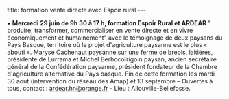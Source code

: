 title: formation vente directe avec Espoir rural
    ---

•	**Mercredi 29 juin de 9h 30 à 17 h,  formation Espoir Rural et ARDEAR** " produire, transformer, commercialiser en vente directe et en vivre économiquement et humainement" avec le témoignage de deux paysans du Pays Basque, territoire où le projet d'agriculture paysanne est le plus « abouti ». Maryse Cachenaut paysanne sur une ferme de brebis, laitières, présidente de Lurrama et Michel Berhocoïrigoin paysan, ancien secrétaire général de la Confédération paysanne, président fondateur de la Chambre d'agriculture alternative du Pays basque. Fin de cette formation les mardi 30 aout (intervention du réseau des Amap) et 13 septembre – Ouvertes à tous, contact : ardear.hn@orange.fr - Lieu : Allouville-Bellefosse.
